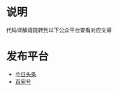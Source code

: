 # 说明
代码详解请跳转到以下公众平台查看对应文章

# 发布平台
- [今日头条](https://www.toutiao.com/i6695705241951666695/)
- [百家号](https://mbd.baidu.com/newspage/data/landingshare?pageType=1&isBdboxFrom=1&context=%20%7B%22nid%22%3A%22news_9565515428049087901%22%2C%22sourceFrom%22%3A%22bjh%22%7D)